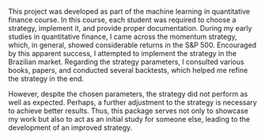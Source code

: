 
This project was developed as part of the machine learning in quantitative finance course. In this course, each student was required to choose a strategy, implement it, and provide proper documentation. During my early studies in quantitative finance, I came across the momentum strategy, which, in general, showed considerable returns in the S&P 500. Encouraged by this apparent success, I attempted to implement the strategy in the Brazilian market. Regarding the strategy parameters, I consulted various books, papers, and conducted several backtests, which helped me refine the strategy in the end.

However, despite the chosen parameters, the strategy did not perform as well as expected. Perhaps, a further adjustment to the strategy is necessary to achieve better results. Thus, this package serves not only to showcase my work but also to act as an initial study for someone else, leading to the development of an improved strategy.